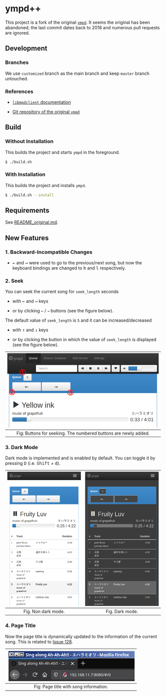 # ympd++

This project is a fork of the original [`ympd`](https://www.ympd.org/). It seems the original has been abandoned; the last commit dates back to 2018 and numerous pull requests are ignored.

## Development

### Branches

We use `customized` branch as the main branch and keep `master` branch untouched.

### References

- [`libmpdclient` documentation](https://www.musicpd.org/doc/libmpdclient/index.html)

- [Git repository of the original `ympd`](https://github.com/notandy/ympd)

## Build

### Without Installation

This builds the project and starts `ympd` in the foreground.

```bash
$ ./build.sh
```

### With Installation

This builds the project and installs `ympd`.

```bash
$ ./build.sh --install
```

## Requirements

See [README_original.md](./README_original.md).

## New Features

### 1. Backward-Incompatible Changes

- <kbd>←</kbd> and <kbd>→</kbd> were used to go to the previous/next song, but now the keyboard bindings are changed to <kbd>h</kbd> and <kbd>l</kbd> respectively.

### 2. Seek

You can seek the current song for `seek_length` seconds

- with <kbd>←</kbd> and <kbd>→</kbd> keys

- or by clicking `←` / `→` buttons (see the figure below).

The default value of `seek_length` is `5` and it can be increased/decreased

- with <kbd>↑</kbd> and <kbd>↓</kbd> keys

- or by clicking the button in which the value of `seek_length` is displayed (see the figure below).

| ![seek buttons](readme_assets/ss_seek.png) |
|:-:|
| Fig: Buttons for seeking. The numbered buttons are newly added. |

### 3. Dark Mode

Dark mode is implemented and is enabled by default. You can toggle it by pressing <kbd>D</kbd> (i.e. <kbd>Shift</kbd> + <kbd>d</kbd>).

| ![non dark mode](readme_assets/ss_non_dark_mode.png) | ![dark mode](readme_assets/ss_dark_mode.png) |
|:-:|:-:|
| Fig. Non dark mode. | Fig. Dark mode. |

### 4. Page Title

Now the page title is dynamically updated to the information of the current song. This is related to [Issue 128](https://github.com/notandy/ympd/issues/128).

| ![informative page title](readme_assets/ss_page_title.png) |
|:-:|
| Fig: Page title with song information. |

<!-- vim: set spell: -->

